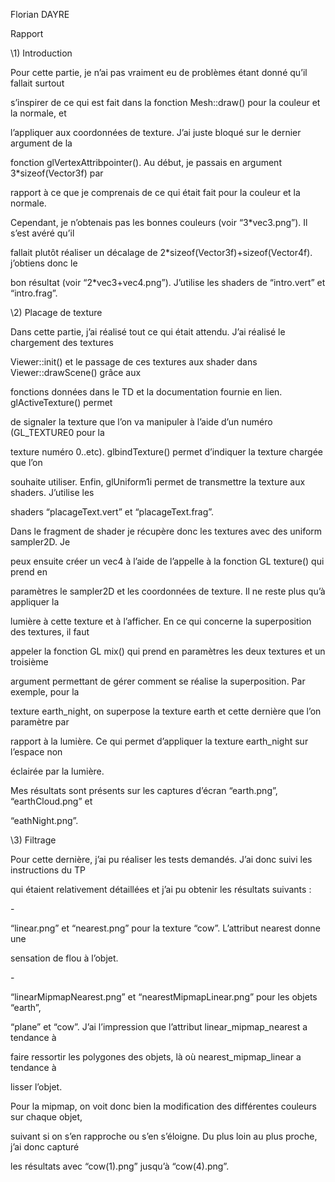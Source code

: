﻿

Florian DAYRE

Rapport

\1) Introduction

Pour cette partie, je n’ai pas vraiment eu de problèmes étant donné qu’il fallait surtout

s’inspirer de ce qui est fait dans la fonction Mesh::draw() pour la couleur et la normale, et

l’appliquer aux coordonnées de texture. J’ai juste bloqué sur le dernier argument de la

fonction glVertexAttribpointer(). Au début, je passais en argument 3\*sizeof(Vector3f) par

rapport à ce que je comprenais de ce qui était fait pour la couleur et la normale.

Cependant, je n’obtenais pas les bonnes couleurs (voir “3\*vec3.png”). Il s’est avéré qu’il

fallait plutôt réaliser un décalage de 2\*sizeof(Vector3f)+sizeof(Vector4f). j’obtiens donc le

bon résultat (voir “2\*vec3+vec4.png”). J’utilise les shaders de “intro.vert” et “intro.frag”.

\2) Placage de texture

Dans cette partie, j’ai réalisé tout ce qui était attendu. J’ai réalisé le chargement des textures

Viewer::init() et le passage de ces textures aux shader dans Viewer::drawScene() grâce aux

fonctions données dans le TD et la documentation fournie en lien. glActiveTexture() permet

de signaler la texture que l’on va manipuler à l’aide d’un numéro (GL\_TEXTURE0 pour la

texture numéro 0..etc). glbindTexture() permet d’indiquer la texture chargée que l’on

souhaite utiliser. Enfin, glUniform1i permet de transmettre la texture aux shaders. J’utilise les

shaders “placageText.vert” et “placageText.frag”.

Dans le fragment de shader je récupère donc les textures avec des uniform sampler2D. Je

peux ensuite créer un vec4 à l’aide de l’appelle à la fonction GL texture() qui prend en

paramètres le sampler2D et les coordonnées de texture. Il ne reste plus qu’à appliquer la

lumière à cette texture et à l’afficher. En ce qui concerne la superposition des textures, il faut

appeler la fonction GL mix() qui prend en paramètres les deux textures et un troisième

argument permettant de gérer comment se réalise la superposition. Par exemple, pour la

texture earth\_night, on superpose la texture earth et cette dernière que l’on paramètre par

rapport à la lumière. Ce qui permet d’appliquer la texture earth\_night sur l’espace non

éclairée par la lumière.

Mes résultats sont présents sur les captures d’écran “earth.png”, “earthCloud.png” et

“eathNight.png”.

\3) Filtrage

Pour cette dernière, j’ai pu réaliser les tests demandés. J’ai donc suivi les instructions du TP

qui étaient relativement détaillées et j’ai pu obtenir les résultats suivants :

\-

“linear.png” et “nearest.png” pour la texture “cow”. L’attribut nearest donne une

sensation de flou à l’objet.





\-

“linearMipmapNearest.png” et “nearestMipmapLinear.png” pour les objets “earth”,

“plane” et “cow”. J’ai l’impression que l’attribut linear\_mipmap\_nearest a tendance à

faire ressortir les polygones des objets, là où nearest\_mipmap\_linear a tendance à

lisser l’objet.

Pour la mipmap, on voit donc bien la modification des différentes couleurs sur chaque objet,

suivant si on s’en rapproche ou s’en s’éloigne. Du plus loin au plus proche, j’ai donc capturé

les résultats avec “cow(1).png” jusqu’à “cow(4).png”.

